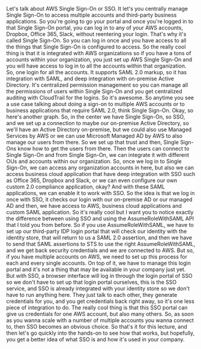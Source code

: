 
<v Instructor>Let's talk about AWS Single Sign-On or SSO.</v>
It let's you centrally manage Single Sign-On
to access multiple accounts
and third-party business applications.
So you're going to go your portal
and once you're logged in to that Single Sign-On portal,
you can log in to any of your AWS accounts,
Dropbox, Office 365, Slack, without reentering your login.
That's why it's called Single Sign-On.
So you can log in once and you have access to all the things
that Single Sign-On is configured to access.
So the really cool thing is that it is integrated
with AWS organizations so if you have a tons
of accounts within your organization,
you just set up AWS Single Sign-On and you will have access
to log in to all the accounts within that organization.
So, one login for all the accounts.
It supports SAML 2.0 markup,
so it has integration with SAML,
and deep integration with on-premise Active Directory.
It's centralized permission management
so you can manage all the permissions of users
within Single Sign-On and you get centralized auditing
with CloudTrail for the logins.
So it's awesome.
So anytime you see a use case talking about doing a sign-on
to multiple AWS accounts or to business applications
that require SAML 2.0, think Single Sign-On.
Okay, so here's another graph.
So, in the center we have Single Sign-On,
so SSO, and we set up a connection
to maybe our on-premise Active Directory,
so we'll have an Active Directory on-premise,
but we could also use Managed Services by AWS
or we can use Microsoft Managed AD by AWS
to also manage our users from there.
So we set up that trust and then,
Single Sign-Ons know how to get the users from there.
Then the users can connect to Single Sign-On
and from Single Sign-On, we can integrate it
with different OUs and accounts within our organization.
So, once we log in to Single Sign-On,
we can access any organization accounts in here,
but also we can access business cloud application
that have deep integration with SSO
such as Office 365, Dropbox and Slack,
or we can even configure our own
custom 2.0 compliance application, okay?
And with these SAML applications,
we can enable it to work with SSO.
So the idea is that we log in once with SSO,
it checks our login with our on-premise AD or our managed AD
and then, we have access to AWS,
business cloud applications and custom SAML application.
So it's really cool but I want you
to notice exactly the difference between using SSO
and using the AssumeRoleWithSAML API
that I told you from before.
So if you use AssumeRoleWithSAML,
we have to set up our third-party IDP login portal
that will check our identity with the identity store,
that will return to us a SAML 2.0 assertion,
and then we have to send that SAML assertions
to STS to use the right AssumeRoleWithSAML,
and we get back security credentials
and we are connected to AWS.
But so, if you have multiple accounts on AWS,
we need to set up this process
for each and every single accounts.
On top of it, we have to manage this login portal and it's
not a thing that may be available in your company just yet.
But with SSO, a browser interface will log in
through the login portal of SSO so we don't have to set up
that login portal ourselves, this is the SSO service,
and SSO is already integrated with your identity store
so we don't have to run anything here.
They just talk to each other,
they generate credentials for you,
and you get credentials back right away,
so it's one less piece of integration to do.
The really cool thing is that this SSO portal
can give us credentials for one AWS account,
but also many others.
So, as soon as you wanna scale
with a number of multiple accounts you wanna connect to,
then SSO becomes an obvious choice.
So that's it for this lecture,
and then let's go quickly into the hands-on
to see how that works, but hopefully,
you get a better idea of what SSO is
and how it's used in your company.